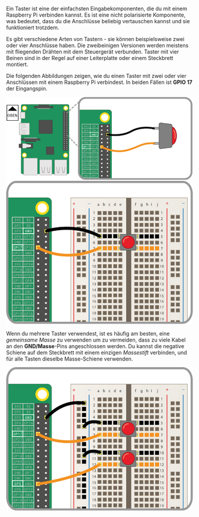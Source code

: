 Ein Taster ist eine der einfachsten Eingabekomponenten, die du mit einem Raspberry Pi verbinden kannst. Es ist eine nicht polarisierte Komponente, was bedeutet, dass du die Anschlüsse beliebig vertauschen kannst und sie funktioniert trotzdem.

Es gibt verschiedene Arten von Tastern - sie können beispielsweise zwei oder vier Anschlüsse haben. Die zweibeinigen Versionen werden meistens mit fliegenden Drähten mit dem Steuergerät verbunden. Taster mit vier Beinen sind in der Regel auf einer Leiterplatte oder einem Steckbrett montiert.

Die folgenden Abbildungen zeigen, wie du einen Taster mit zwei oder vier Anschlüssen mit einem Raspberry Pi verbindest. In beiden Fällen ist **GPIO 17** der Eingangspin.

![Taster mit 2 Anschlüssen](images/2-pin-button.png) ![Taster mit 4 Anschlüssen](images/4-pin-button.png)

Wenn du mehrere Taster verwendest, ist es häufig am besten, eine *gemeinsame Masse* zu verwenden um zu vermeiden, dass zu viele Kabel an den **GND/Masse**-Pins angeschlossen werden. Du kannst die negative Schiene auf dem Steckbrett mit einem einzigen *Massestift* verbinden, und für alle Tasten dieselbe Masse-Schiene verwenden.

![2 Taster mit je 4 Anschlüssen](images/2x4-pin-button.png)
